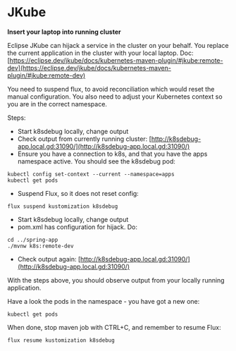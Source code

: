 # JKube

**Insert your laptop into running cluster**

Eclipse JKube can hijack a service in the cluster on your
behalf. You replace the current application in the cluster
with your local laptop. Doc:
[https://eclipse.dev/jkube/docs/kubernetes-maven-plugin/#jkube:remote-dev](https://eclipse.dev/jkube/docs/kubernetes-maven-plugin/#jkube:remote-dev)

You need to suspend flux, to avoid reconciliation which would reset the 
manual configuration. You also need to adjust your Kubernetes context 
so you are in the correct namespace.

Steps:

- Start k8sdebug locally, change output
- Check output from currently running cluster: [http://k8sdebug-app.local.gd:31090/](http://k8sdebug-app.local.gd:31090/)
- Ensure you have a connection to k8s, and that you have the apps namespace
  active. You should see the k8sdebug pod:
```shell
kubectl config set-context --current --namespace=apps
kubectl get pods
```
- Suspend Flux, so it does not reset config:

```shell
flux suspend kustomization k8sdebug
```
- Start k8sdebug locally, change output
- pom.xml has configuration for hijack. Do:
```shell
cd ../spring-app
./mvnw k8s:remote-dev
```
- Check output again: [http://k8sdebug-app.local.gd:31090/](http://k8sdebug-app.local.gd:31090/)

With the steps above, you should observe output from your locally
running application.

Have a look the pods in the namespace - you have got a new one:
```shell
kubectl get pods
```

When done, stop maven job with CTRL+C, and remember to resume Flux:
```shell
flux resume kustomization k8sdebug
```
